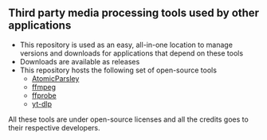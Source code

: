 ## Third party media processing tools used by other applications

* This repository is used as an easy, all-in-one location to manage versions and downloads for applications that depend on these tools
* Downloads are available as releases
* This repository hosts the following set of open-source tools
  * [AtomicParsley](https://github.com/wez/atomicparsley)
  * [ffmpeg](https://ffmpeg.org)
  * [ffprobe](https://ffmpeg.org)
  * [yt-dlp](https://github.com/yt-dlp/yt-dlp)

All these tools are under open-source licenses and all the credits goes to their respective developers.
